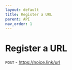 ```yaml
---
layout: default
title: Register a URL
parent: API
nav_order: 1
---
```


# Register a URL
`POST` - https://noice.link/url
